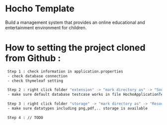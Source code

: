 # Hocho Template
Build a management system that provides an online educational and entertainment environment for children.




# How to setting the project cloned from Github :

```bash
 Step 1 : check information in application.properties
 - check database connection
 - check thymeleaf setting
 
 Step 2 : right click folder "extension" -> "mark directory as" -> "Source root"
 - make sure default database testcase works in file HochoApplicationTests.java
 
 Step 3 : right click folder "storage" -> "mark directory as" -> "Resource root"
 - make sure datatypes including png,pdf,.. storage is available
 
 Step 4 : // TODO
```
